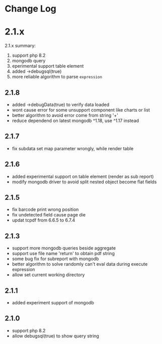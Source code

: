 # Change Log


# 2.1.x
2.1.x summary:
1. support php 8.2
2. mongodb query
3. eperimental support table element
4. added ->debugsql(true)
5. more reliable algorithm to parse `expression`

## 2.1.8
- added ->debugData(true) to verify data loaded
- wont cause error for some unsupport component like charts or list
- better algorithm to avoid error come from string '+' 
- reduce dependend on latest mongodb ^1.18, use ^1.17 instead


## 2.1.7
- fix subdata set map parameter wrongly, while render table

## 2.1.6
- added experimental support on table element (render as sub report)
- modify mongodb driver to avoid split nested object become flat fields

## 2.1.5
- fix barcode print wrong position
- fix undetected field cause page die
- updat tcpdf from 6.6.5 to 6.7.4

## 2.1.3
- support more mongodb queries beside aggregate
- support use file name 'return' to obtain pdf string
- some bug fix for subreport with mongodb
- better algorithm to solve randomly can't eval data during execute expression
- allow set current working directory

## 2.1.1
- added experiment support of mongodb

## 2.1.0
- support php 8.2
- allow debugsql(true) to show query string